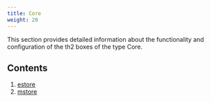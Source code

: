 ```yaml
---
title: Core
weight: 20
---
```


This section provides detailed information about the functionality and configuration of the th2 boxes of the type <term term="core">Core</term>. 
<!--more-->

## Contents
1. [estore](core/th2-estore)
2. [mstore](core/th2-mstore)

